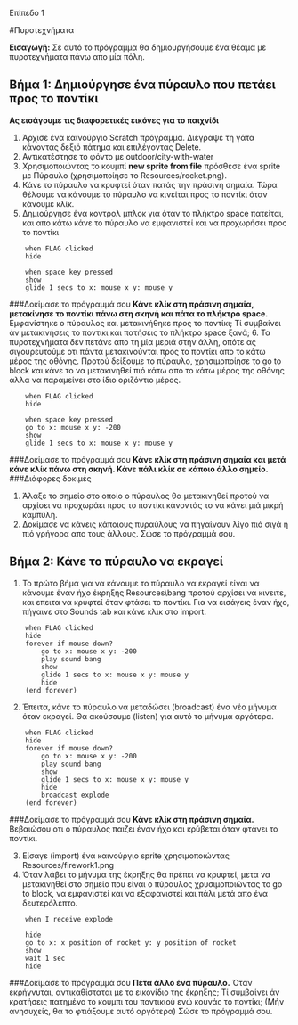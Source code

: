 Επίπεδο 1

#Πυροτεχνήματα

__Εισαγωγή:__
Σε αυτό το πρόγραμμα θα δημιουργήσουμε ένα θέαμα με πυροτεχνήματα πάνω απο μία πόλη.

## Βήμα 1: Δημιούργησε ένα πύραυλο που πετάει προς το ποντίκι
__Ας εισάγουμε τις διαφορετικές εικόνες για το παιχνίδι__
1. Άρχισε ένα καινούργιο Scratch πρόγραμμα. Διέγραψε τη γάτα κάνοντας δεξιό πάτημα και επιλέγοντας Delete.
2. Αντικατέστησε το φόντο με outdoor/city-with-water
3. Χρησιμοποιώντας το κουμπί __new sprite from file__ πρόσθεσε ένα sprite με Πύραυλο (χρησιμοποίησε το Resources/rocket.png).
4. Κάνε το πύραυλο να κρυφτεί όταν πατάς την πράσινη σημαία.
Τώρα θέλουμε να κάνουμε το πύραυλο να κινείται προς το ποντίκι όταν κάνουμε κλίκ.
5. Δημιούργησε ένα κοντρολ μπλοκ για όταν το πλήκτρο space πατείται, και απο κάτω κάνε το πύραυλο να εμφανιστεί και να προχωρήσει προς το ποντίκι

```scratch
	when FLAG clicked
	hide
	
	when space key pressed
	show
	glide 1 secs to x: mouse x y: mouse y
```
###Δοκίμασε το πρόγραμμά σου
__Κάνε κλίκ στη πράσινη σημαία, μετακίνησε το ποντίκι πάνω στη σκηνή και πάτα το πλήκτρο space.__
Εμφανίστηκε ο πύραυλος και μετακινήθηκε προς το ποντίκι;
Τί συμβαίνει άν μετακινήσεις το ποντικι και πατήσεις το πλήκτρο space ξανά;
6. Τα πυροτεχνήματα δέν πετάνε απο τη μία μεριά στην άλλη, οπότε ας σιγουρευτούμε οτι πάντα μετακινούνται προς το ποντίκι απο το κάτω μέρος της οθόνης. Προτού δείξουμε το πύραυλο, χρησιμοποίησε το go to block και κάνε το να μετακινηθεί πιό κάτω απο το κάτω μέρος της οθόνης αλλα να παραμείνει στο ίδιο οριζόντιο μέρος.
```scratch
	when FLAG clicked
	hide
	
	when space key pressed
	go to x: mouse x y: -200
	show
	glide 1 secs to x: mouse x y: mouse y
```

###Δοκίμασε το πρόγραμμά σου
__Κάνε κλίκ στη πράσινη σημαία και μετά κάνε κλίκ πάνω στη σκηνή. Κάνε πάλι κλίκ σε κάποιο άλλο σημείο.__
###Διάφορες δοκιμές
1. Άλαξε το σημείο στο οποίο ο πύραυλος θα μετακινηθεί προτού να αρχίσει να προχωράει προς το ποντίκι κάνοντάς το να κάνει μιά μικρή καμπύλη.
2. Δοκίμασε να κάνεις κάποιους πυραύλους να πηγαίνουν λίγο πιό σιγά ή πιό γρήγορα απο τους άλλους.
Σώσε το πρόγραμμά σου.

## Βήμα 2: Κάνε το πύραυλο να εκραγεί

1. Το πρώτο βήμα για να κάνουμε το πύραυλο να εκραγεί είναι να κάνουμε έναν ήχο έκρηξης Resources\bang προτού αρχίσει να κινειτε, και επειτα να κρυφτεί όταν φτάσει το ποντίκι. Για να εισάγεις έναν ήχο, πήγαινε στο Sounds tab και κάνε κλικ στο import.

```scratch
	when FLAG clicked
	hide
	forever if mouse down?
		go to x: mouse x y: -200
		play sound bang
		show
		glide 1 secs to x: mouse x y: mouse y
		hide
	(end forever)
```

2. Έπειτα, κάνε το πύραυλο να μεταδώσει (broadcast) ένα νέο μήνυμα όταν εκραγεί. Θα ακούσουμε (listen) για αυτό το μήνυμα αργότερα.
```scratch
	when FLAG clicked
	hide
	forever if mouse down?
		go to x: mouse x y: -200
		play sound bang
		show
		glide 1 secs to x: mouse x y: mouse y
		hide
		broadcast explode
	(end forever)
```
###Δοκίμασε το πρόγραμμά σου
__Κάνε κλίκ στη πράσινη σημαία.__
Βεβαιώσου οτι ο πύραυλος παιζει έναν ήχο και κρύβεται όταν φτάνει το ποντίκι.

3. Είσαγε (import) ένα καινούργιο sprite χρησιμοποιώντας Resources/firework1.png
4. Όταν λάβει το μήνυμα της έκρηξης θα πρέπει να κρυφτεί, μετα να μετακινηθεί στο σημείο που είναι ο πύραυλος χρυσιμοποιώντας το go to block, να εμφανιστεί και να εξαφανιστεί και πάλι μετά απο ένα δευτερόλεπτο. 

```scratch
	when I receive explode

	hide
	go to x: x position of rocket y: y position of rocket
	show
	wait 1 sec
	hide
```

###Δοκίμασε το πρόγραμμά σου
__Πέτα άλλο ένα πύραυλο.__
Όταν εκρήγνυται, αντικαθίσταται με το εικονίδιο της έκρηξης;
Τί συμβαίνει άν κρατήσεις πατημένο το κουμπι του ποντικιού ενώ κουνάς το ποντίκι; (Μήν ανησυχείς, θα το φτιάξουμε αυτό αργότερα)
Σώσε το πρόγραμμά σου.








